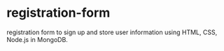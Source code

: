 # registration-form
registration form to sign up and store user information using HTML, CSS, Node.js in MongoDB.
